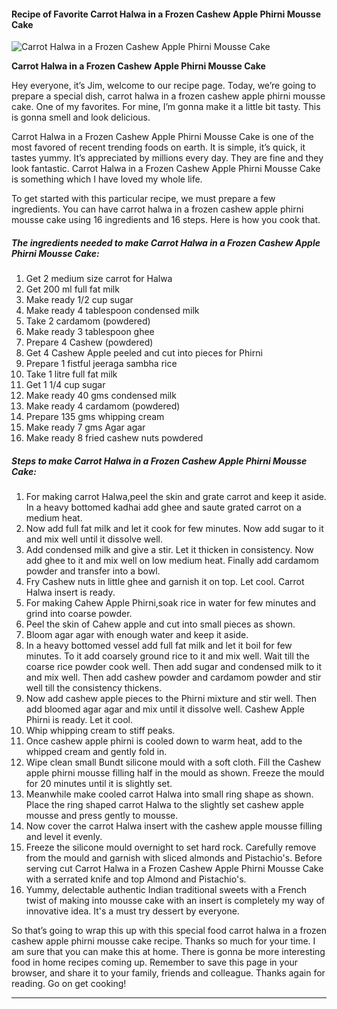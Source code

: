             

#### Recipe of Favorite Carrot Halwa in a Frozen Cashew Apple Phirni Mousse Cake

![Carrot Halwa in a Frozen Cashew Apple Phirni Mousse Cake](https://img-global.cpcdn.com/recipes/269e297efbb99719/751x532cq70/carrot-halwa-in-a-frozen-cashew-apple-phirni-mousse-cake-recipe-main-photo.jpg)

**Carrot Halwa in a Frozen Cashew Apple Phirni Mousse Cake**

Hey everyone, it’s Jim, welcome to our recipe page. Today, we’re going to prepare a special dish, carrot halwa in a frozen cashew apple phirni mousse cake. One of my favorites. For mine, I’m gonna make it a little bit tasty. This is gonna smell and look delicious.

Carrot Halwa in a Frozen Cashew Apple Phirni Mousse Cake is one of the most favored of recent trending foods on earth. It is simple, it’s quick, it tastes yummy. It’s appreciated by millions every day. They are fine and they look fantastic. Carrot Halwa in a Frozen Cashew Apple Phirni Mousse Cake is something which I have loved my whole life.

To get started with this particular recipe, we must prepare a few ingredients. You can have carrot halwa in a frozen cashew apple phirni mousse cake using 16 ingredients and 16 steps. Here is how you cook that.

##### The ingredients needed to make Carrot Halwa in a Frozen Cashew Apple Phirni Mousse Cake:

1.  Get 2 medium size carrot for Halwa
2.  Get 200 ml full fat milk
3.  Make ready 1/2 cup sugar
4.  Make ready 4 tablespoon condensed milk
5.  Take 2 cardamom (powdered)
6.  Make ready 3 tablespoon ghee
7.  Prepare 4 Cashew (powdered)
8.  Get 4 Cashew Apple peeled and cut into pieces for Phirni
9.  Prepare 1 fistful jeeraga sambha rice
10.  Take 1 litre full fat milk
11.  Get 1 1/4 cup sugar
12.  Make ready 40 gms condensed milk
13.  Make ready 4 cardamom (powdered)
14.  Prepare 135 gms whipping cream
15.  Make ready 7 gms Agar agar
16.  Make ready 8 fried cashew nuts powdered

##### Steps to make Carrot Halwa in a Frozen Cashew Apple Phirni Mousse Cake:

1.  For making carrot Halwa,peel the skin and grate carrot and keep it aside. In a heavy bottomed kadhai add ghee and saute grated carrot on a medium heat.
2.  Now add full fat milk and let it cook for few minutes. Now add sugar to it and mix well until it dissolve well.
3.  Add condensed milk and give a stir. Let it thicken in consistency. Now add ghee to it and mix well on low medium heat. Finally add cardamom powder and transfer into a bowl.
4.  Fry Cashew nuts in little ghee and garnish it on top. Let cool. Carrot Halwa insert is ready.
5.  For making Cahew Apple Phirni,soak rice in water for few minutes and grind into coarse powder.
6.  Peel the skin of Cahew apple and cut into small pieces as shown.
7.  Bloom agar agar with enough water and keep it aside.
8.  In a heavy bottomed vessel add full fat milk and let it boil for few minutes. To it add coarsely ground rice to it and mix well. Wait till the coarse rice powder cook well. Then add sugar and condensed milk to it and mix well. Then add cashew powder and cardamom powder and stir well till the consistency thickens.
9.  Now add cashew apple pieces to the Phirni mixture and stir well. Then add bloomed agar agar and mix until it dissolve well. Cashew Apple Phirni is ready. Let it cool.
10.  Whip whipping cream to stiff peaks.
11.  Once cashew apple phirni is cooled down to warm heat, add to the whipped cream and gently fold in.
12.  Wipe clean small Bundt silicone mould with a soft cloth. Fill the Cashew apple phirni mousse filling half in the mould as shown. Freeze the mould for 20 minutes until it is slightly set.
13.  Meanwhile make cooled carrot Halwa into small ring shape as shown. Place the ring shaped carrot Halwa to the slightly set cashew apple mousse and press gently to mousse.
14.  Now cover the carrot Halwa insert with the cashew apple mousse filling and level it evenly.
15.  Freeze the silicone mould overnight to set hard rock. Carefully remove from the mould and garnish with sliced almonds and Pistachio's. Before serving cut Carrot Halwa in a Frozen Cashew Apple Phirni Mousse Cake with a serrated knife and top Almond and Pistachio's.
16.  Yummy, delectable authentic Indian traditional sweets with a French twist of making into mousse cake with an insert is completely my way of innovative idea. It's a must try dessert by everyone.

So that’s going to wrap this up with this special food carrot halwa in a frozen cashew apple phirni mousse cake recipe. Thanks so much for your time. I am sure that you can make this at home. There is gonna be more interesting food in home recipes coming up. Remember to save this page in your browser, and share it to your family, friends and colleague. Thanks again for reading. Go on get cooking!

* * *